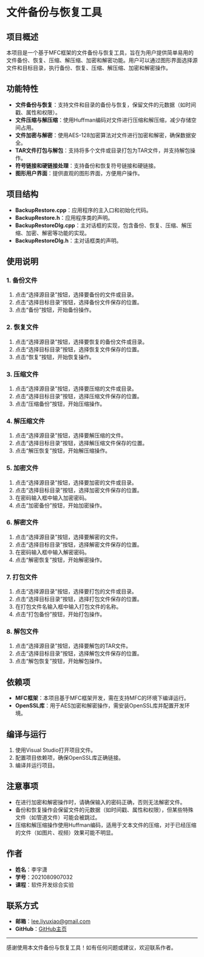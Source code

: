 # 文件备份与恢复工具

## 项目概述

本项目是一个基于MFC框架的文件备份与恢复工具，旨在为用户提供简单易用的文件备份、恢复、压缩、解压缩、加密和解密功能。用户可以通过图形界面选择源文件和目标目录，执行备份、恢复、压缩、解压缩、加密和解密操作。

## 功能特性

- **文件备份与恢复**：支持文件和目录的备份与恢复，保留文件的元数据（如时间戳、属性和权限）。
- **文件压缩与解压缩**：使用Huffman编码对文件进行压缩和解压缩，减少存储空间占用。
- **文件加密与解密**：使用AES-128加密算法对文件进行加密和解密，确保数据安全。
- **TAR文件打包与解包**：支持将多个文件或目录打包为TAR文件，并支持解包操作。
- **符号链接和硬链接处理**：支持备份和恢复符号链接和硬链接。
- **图形用户界面**：提供直观的图形界面，方便用户操作。

## 项目结构

- **BackupRestore.cpp**：应用程序的主入口和初始化代码。
- **BackupRestore.h**：应用程序类的声明。
- **BackupRestoreDlg.cpp**：主对话框的实现，包含备份、恢复、压缩、解压缩、加密、解密等功能的实现。
- **BackupRestoreDlg.h**：主对话框类的声明。

## 使用说明

### 1. 备份文件
1. 点击“选择源目录”按钮，选择要备份的文件或目录。
2. 点击“选择目标目录”按钮，选择备份文件保存的位置。
3. 点击“备份”按钮，开始备份操作。

### 2. 恢复文件
1. 点击“选择源目录”按钮，选择要恢复的备份文件或目录。
2. 点击“选择目标目录”按钮，选择恢复文件保存的位置。
3. 点击“恢复”按钮，开始恢复操作。

### 3. 压缩文件
1. 点击“选择源目录”按钮，选择要压缩的文件或目录。
2. 点击“选择目标目录”按钮，选择压缩文件保存的位置。
3. 点击“压缩备份”按钮，开始压缩操作。

### 4. 解压缩文件
1. 点击“选择源目录”按钮，选择要解压缩的文件。
2. 点击“选择目标目录”按钮，选择解压缩文件保存的位置。
3. 点击“解压恢复”按钮，开始解压缩操作。

### 5. 加密文件
1. 点击“选择源目录”按钮，选择要加密的文件或目录。
2. 点击“选择目标目录”按钮，选择加密文件保存的位置。
3. 在密码输入框中输入加密密码。
4. 点击“加密备份”按钮，开始加密操作。

### 6. 解密文件
1. 点击“选择源目录”按钮，选择要解密的文件。
2. 点击“选择目标目录”按钮，选择解密文件保存的位置。
3. 在密码输入框中输入解密密码。
4. 点击“解密恢复”按钮，开始解密操作。

### 7. 打包文件
1. 点击“选择源目录”按钮，选择要打包的文件或目录。
2. 点击“选择目标目录”按钮，选择打包文件保存的位置。
3. 在打包文件名输入框中输入打包文件的名称。
4. 点击“打包备份”按钮，开始打包操作。

### 8. 解包文件
1. 点击“选择源目录”按钮，选择要解包的TAR文件。
2. 点击“选择目标目录”按钮，选择解包文件保存的位置。
3. 点击“解包恢复”按钮，开始解包操作。

## 依赖项

- **MFC框架**：本项目基于MFC框架开发，需在支持MFC的环境下编译运行。
- **OpenSSL库**：用于AES加密和解密操作，需安装OpenSSL库并配置开发环境。

## 编译与运行

1. 使用Visual Studio打开项目文件。
2. 配置项目依赖项，确保OpenSSL库正确链接。
3. 编译并运行项目。

## 注意事项

- 在进行加密和解密操作时，请确保输入的密码正确，否则无法解密文件。
- 备份和恢复操作会保留文件的元数据（如时间戳、属性和权限），但某些特殊文件（如管道文件）可能会被跳过。
- 压缩和解压缩操作使用Huffman编码，适用于文本文件的压缩，对于已经压缩的文件（如图片、视频）效果可能不明显。

## 作者

- **姓名**：李宇潇
- **学号**：2021080907032
- **课程**：软件开发综合实验

## 联系方式

- **邮箱**：lee.liyuxiao@gmail.com
- **GitHub**：[GitHub主页](https://github.com/Sherlock1956)

---

感谢使用本文件备份与恢复工具！如有任何问题或建议，欢迎联系作者。
